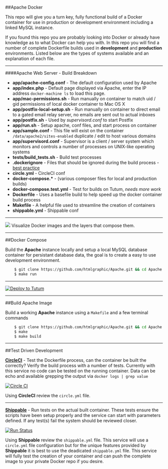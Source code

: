 ##Apache Docker

This repo will give you a turn key, fully functional build of a Docker container for use in production or development environment including a linked MySQL instance.


If you found this repo you are probably looking into Docker or already have knowledge as to what Docker can help you with. In this repo you will find a number of complete Dockerfile builds used in **development** and **production** environments. Listed below are the types of systems available and an explanation of each file. 

---

####Apache Web Server - Build Breakdown
* **app/apache-config.conf** - The default configuration used by Apache
* **app/index.php** - Default page displayed via Apache, enter the IP address `docker-machine ls` to load this page.
* **app/mac-permissions.sh** - Run manually on container to match uid / gid permissions of local docker container to Mac OS X
* **app/postfix-local-setup.sh** - Run manually on container to direct email to a gated email relay server, no emails are sent out to actual inboxes
* **app/postfix.sh** - Used by *supervisord.conf* to start Postfix
* **app/run.sh** - Setup apache, conf files, and start process on container
* **app/sample.conf** - This file will exist on the container `/data/apache2/sites-enabled` duplicate / edit to host various domains
* **app/supervisord.conf** - Supervisor is a client / server system which monitors and controls a number of processes on UNIX-like operating systems
* **tests/build_tests.sh** - Build test processes
* **.dockerignore** - Files that should be ignored during the build process - [best practice](https://docs.docker.com/articles/dockerfile_best-practices/#use-a-dockerignore-file)
* **circle.yml** - CircleCI conf
* **docker-compose.\*** - (various composer files for local and production builds)
* **docker-compose.test.yml** - Test for builds on Tutum, *needs more work*
* **Dockerfile** - Uses a basefile build to help speed up the docker container build process
* **Makefile** - A helpful file used to streamline the creation of containers
* **shippable.yml** - Shippable conf



---

[![](https://badge.imagelayers.io/htmlgraphic/apache:latest.svg)](https://imagelayers.io/?images=htmlgraphic/apache:latest 'Get your own badge on imagelayers.io') Visualize Docker images and the layers that compose them.

---

##Docker Compose

Build the **Apache** instance locally and setup a local MySQL database container for persistant database data, the goal is to create a easy to use development environment.

```bash
	$ git clone https://github.com/htmlgraphic/Apache.git && cd Apache
	$ make run
```

---

[![Deploy to Tutum](https://s.tutum.co/deploy-to-tutum.svg)](https://dashboard.tutum.co/stack/deploy/)


---

##Build Apache Image

Build a working **Apache** instance using a `Makefile` and a few terminal commands

```bash
	$ git clone https://github.com/htmlgraphic/Apache.git && cd Apache
	$ make
	$ make build
```

---

##Test Driven Development

**[CircleCI](https://circleci.com/gh/htmlgraphic/Apache)** - Test the Dockerfile process, can the container be built the correctly? Verify the build process with a number of tests. Currently with this service no code can be tested on the running container. Data can be echo and available grepping the output via `docker logs | grep value`

[![Circle CI](https://circleci.com/gh/htmlgraphic/Apache/tree/develop.svg?style=svg)](https://circleci.com/gh/htmlgraphic/Apache/tree/develop)

Using **CircleCI** review the `circle.yml` file. 

---

**[Shippable](https://shippable.com)** - Run tests on the actual built container. These tests ensure the scripts have been setup properly and the service can start with parameters defined. If any test(s) fail the system should be reviewed closer.

[![Run Status](https://api.shippable.com/projects/54cf015b5ab6cc13528a7b6a/badge?branch=develop)](https://app.shippable.com/projects/54cf015b5ab6cc13528a7b6a)

Using **Shippable** review the `shippable.yml` file. This service will use a `circle.yml` file configuration but for the unique features provided by **Shippable** it is best to use the deadicated `shippable.yml` file. This service will fully test the creation of your container and can push the complete image to your private Docker repo if you desire.
